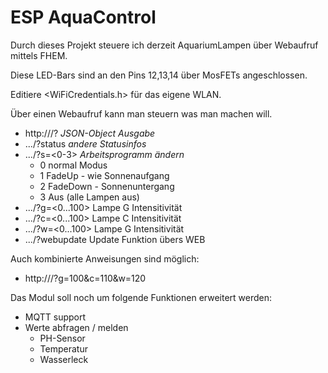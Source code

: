 # ESP AquaControl #

Durch dieses Projekt steuere ich derzeit AquariumLampen über Webaufruf mittels FHEM.

Diese LED-Bars sind an den Pins 12,13,14 über MosFETs angeschlossen.

Editiere <WiFiCredentials.h> für das eigene WLAN.

Über einen Webaufruf kann man steuern was man machen will.

- http://<esp-ip>/?   *JSON-Object Ausgabe*
- .../?status			*andere Statusinfos*
- .../?s=<0-3>			*Arbeitsprogramm ändern*
	- 0 normal Modus
	- 1 FadeUp - wie Sonnenaufgang
	- 2 FadeDown - Sonnenuntergang
	- 3 Aus (alle Lampen aus)
- .../?g=<0...100> Lampe G Intensitivität
- .../?c=<0...100> Lampe C Intensitivität
- .../?w=<0...100> Lampe G Intensitivität
- .../?webupdate Update Funktion übers WEB

Auch kombinierte Anweisungen sind möglich:

- http://<esp-ip>/?g=100&c=110&w=120

Das Modul soll noch um folgende Funktionen erweitert werden:

- MQTT support
- Werte abfragen / melden
	- PH-Sensor
	- Temperatur
	- Wasserleck





